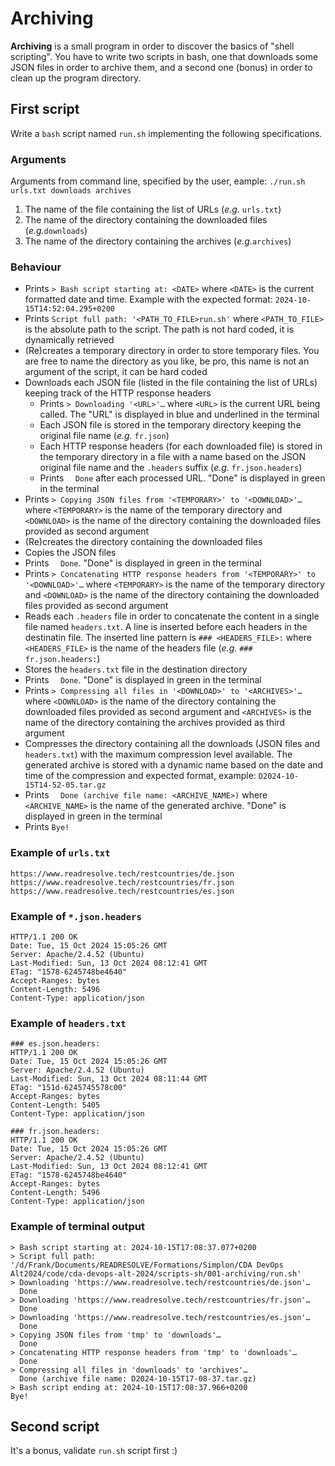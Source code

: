 # Archiving
**Archiving** is a small program in order to discover the basics of "shell scripting". You have to write two scripts in bash, one that downloads some JSON files in order to archive them, and a second one (bonus) in order to clean up the program directory.

## First script
Write a `bash` script named `run.sh` implementing the following specifications.

### Arguments
Arguments from command line, specified by the user, eample: `./run.sh urls.txt downloads archives`
1. The name of the file containing the list of URLs (_e.g._ `urls.txt`)
2. The name of the directory containing the downloaded files (_e.g._`downloads`)
3. The name of the directory containing the archives (_e.g._`archives`)

### Behaviour
- Prints `> Bash script starting at: <DATE>` where `<DATE>` is the current formatted date and time. Example with the expected format: `2024-10-15T14:52:04.295+0200`
- Prints `Script full path: '<PATH_TO_FILE>run.sh'` where `<PATH_TO_FILE>` is the absolute path to the script. The path is not hard coded, it is dynamically retrieved
- (Re)creates a temporary directory in order to store temporary files. You are free to name the directory as you like, be pro, this name is not an argument of the script, it can be hard coded
- Downloads each JSON file (listed in the file containing the list of URLs) keeping track of the HTTP response headers
    - Prints `> Downloading '<URL>'…` where `<URL>` is the current URL being called. The "URL" is displayed in blue and underlined in the terminal
    - Each JSON file is stored in the temporary directory keeping the original file name (_e.g._ `fr.json`)
    - Each HTTP response headers (for each downloaded file) is stored in the temporary directory in a file with a name based on the JSON original file name and the `.headers` suffix (_e.g._ `fr.json.headers`)
    - Prints `  Done` after each processed URL. "Done" is displayed in green in the terminal
- Prints `> Copying JSON files from '<TEMPORARY>' to '<DOWNLOAD>'…` where `<TEMPORARY>` is the name of the temporary directory and `<DOWNLOAD>` is the name of the directory containing the downloaded files provided as second argument
- (Re)creates the directory containing the downloaded files
- Copies the JSON files
- Prints `  Done`. "Done" is displayed in green in the terminal
- Prints `> Concatenating HTTP response headers from '<TEMPORARY>' to '<DOWNLOAD>'…` where `<TEMPORARY>` is the name of the temporary directory and `<DOWNLOAD>` is the name of the directory containing the downloaded files provided as second argument
- Reads each `.headers` file in order to concatenate the content in a single file named `headers.txt`. A line is inserted before each headers in the destinatin file. The inserted line pattern is `### <HEADERS_FILE>:` where `<HEADERS_FILE>` is the name of the headers file (_e.g._ `### fr.json.headers:`)
- Stores the `headers.txt` file in the destination directory
- Prints `  Done`. "Done" is displayed in green in the terminal
- Prints `> Compressing all files in '<DOWNLOAD>' to '<ARCHIVES>'…` where `<DOWNLOAD>` is the name of the directory containing the downloaded files provided as second argument and `<ARCHIVES>` is the name of the directory containing the archives provided as third argument
- Compresses the directory containing all the downloads (JSON files and `headers.txt`) with the maximum compression level available. The generated archive is stored with a dynamic name based on the date and time of the compression and expected format, example: `D2024-10-15T14-52-05.tar.gz`
- Prints `  Done (archive file name: <ARCHIVE_NAME>)` where `<ARCHIVE_NAME>` is the name of the generated archive. "Done" is displayed in green in the terminal
- Prints `Bye!`

### Example of `urls.txt`
```
https://www.readresolve.tech/restcountries/de.json
https://www.readresolve.tech/restcountries/fr.json
https://www.readresolve.tech/restcountries/es.json
```

### Example of `*.json.headers`
```
HTTP/1.1 200 OK
Date: Tue, 15 Oct 2024 15:05:26 GMT
Server: Apache/2.4.52 (Ubuntu)
Last-Modified: Sun, 13 Oct 2024 08:12:41 GMT
ETag: "1578-6245748be4640"
Accept-Ranges: bytes
Content-Length: 5496
Content-Type: application/json
```

### Example of `headers.txt`
```
### es.json.headers:
HTTP/1.1 200 OK
Date: Tue, 15 Oct 2024 15:05:26 GMT
Server: Apache/2.4.52 (Ubuntu)
Last-Modified: Sun, 13 Oct 2024 08:11:44 GMT
ETag: "151d-6245745578c00"
Accept-Ranges: bytes
Content-Length: 5405
Content-Type: application/json

### fr.json.headers:
HTTP/1.1 200 OK
Date: Tue, 15 Oct 2024 15:05:26 GMT
Server: Apache/2.4.52 (Ubuntu)
Last-Modified: Sun, 13 Oct 2024 08:12:41 GMT
ETag: "1578-6245748be4640"
Accept-Ranges: bytes
Content-Length: 5496
Content-Type: application/json
```

### Example of terminal output
```
> Bash script starting at: 2024-10-15T17:08:37.077+0200
> Script full path: '/d/Frank/Documents/READRESOLVE/Formations/Simplon/CDA DevOps Alt2024/code/cda-devops-alt-2024/scripts-sh/001-archiving/run.sh'
> Downloading 'https://www.readresolve.tech/restcountries/de.json'…
  Done
> Downloading 'https://www.readresolve.tech/restcountries/fr.json'…
  Done
> Downloading 'https://www.readresolve.tech/restcountries/es.json'…
  Done
> Copying JSON files from 'tmp' to 'downloads'…
  Done
> Concatenating HTTP response headers from 'tmp' to 'downloads'…
  Done
> Compressing all files in 'downloads' to 'archives'…
  Done (archive file name: D2024-10-15T17-08-37.tar.gz)
> Bash script ending at: 2024-10-15T17:08:37.966+0200
Bye!
```

## Second script
It's a bonus, validate `run.sh` script first :)